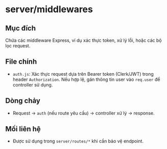 # server/middlewares

## Mục đích
Chứa các middleware Express, ví dụ xác thực token, xử lý lỗi, hoặc các bộ lọc request.

## File chính
- `auth.js`: Xác thực request dựa trên Bearer token (Clerk/JWT) trong header `Authorization`. Nếu hợp lệ, gán thông tin user vào `req.user` để controller sử dụng.

## Dòng chảy
- Request -> `auth` (nếu route yêu cầu) -> controller xử lý -> response.

## Mối liên hệ
- Được sử dụng trong `server/routes/*` khi cần bảo vệ endpoint.
